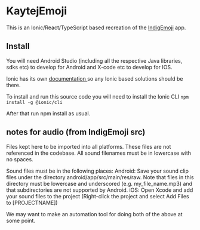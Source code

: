 
# KaytejEmoji


This is an Ionic/React/TypeScript based recreation of the [IndigEmoji](https://github.com/Indigemoji-Australia/indigemoji-app) app. 


## Install

You will need Android Studio (including all the respective Java libraries, sdks etc) to develop for Android and X-code etc to develop for IOS.

Ionic has its own <a href='https://ionicframework.com/docs/'>documentation </a> so any Ionic based solutions should be there.

To install and run this source code you will need to install the Ionic CLI  ```npm install -g @ionic/cli```
 
After that run npm install as usual.

## notes for audio (from IndigEmoji src)

Files kept here to be imported into all platforms. These files are not referenced in the codebase.
All sound filenames must be in lowercase with no spaces.

Sound files must be in the following places:
Android: Save your sound clip files under the directory android/app/src/main/res/raw. Note that files in this directory must be lowercase and underscored (e.g. my_file_name.mp3) and that subdirectories are not supported by Android.
iOS: Open Xcode and add your sound files to the project (Right-click the project and select Add Files to [PROJECTNAME])

We may want to make an automation tool for doing both of the above at some point.

